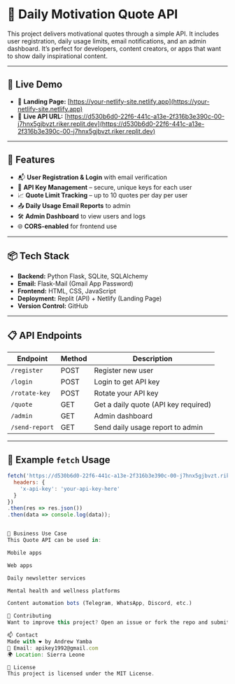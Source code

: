 # 🌟 Daily Motivation Quote API

This project delivers motivational quotes through a simple API. It includes user registration, daily usage limits, email notifications, and an admin dashboard. It’s perfect for developers, content creators, or apps that want to show daily inspirational content.

---

## 🚀 Live Demo

- 🔗 **Landing Page:** [https://your-netlify-site.netlify.app](https://your-netlify-site.netlify.app)
- 🔗 **Live API URL:** [https://d530b6d0-22f6-441c-a13e-2f316b3e390c-00-j7hnx5gjbvzt.riker.replit.dev](https://d530b6d0-22f6-441c-a13e-2f316b3e390c-00-j7hnx5gjbvzt.riker.replit.dev)

---

## 🔧 Features

- 📬 **User Registration & Login** with email verification  
- 🔐 **API Key Management** – secure, unique keys for each user  
- 📈 **Quote Limit Tracking** – up to 10 quotes per day per user  
- 📤 **Daily Usage Email Reports** to admin  
- 🛠️ **Admin Dashboard** to view users and logs  
- 🌐 **CORS-enabled** for frontend use

---

## 📦 Tech Stack

- **Backend:** Python Flask, SQLite, SQLAlchemy  
- **Email:** Flask-Mail (Gmail App Password)  
- **Frontend:** HTML, CSS, JavaScript  
- **Deployment:** Replit (API) + Netlify (Landing Page)  
- **Version Control:** GitHub

---

## 📋 API Endpoints

| Endpoint       | Method | Description                         |
|----------------|--------|-------------------------------------|
| `/register`    | POST   | Register new user                   |
| `/login`       | POST   | Login to get API key                |
| `/rotate-key`  | POST   | Rotate your API key                 |
| `/quote`       | GET    | Get a daily quote (API key required)|
| `/admin`       | GET    | Admin dashboard                     |
| `/send-report` | GET    | Send daily usage report to admin    |

---

## 🔐 Example `fetch` Usage

```js
fetch('https://d530b6d0-22f6-441c-a13e-2f316b3e390c-00-j7hnx5gjbvzt.riker.replit.dev/quote', {
  headers: {
    'x-api-key': 'your-api-key-here'
  }
})
.then(res => res.json())
.then(data => console.log(data));


🧠 Business Use Case
This Quote API can be used in:

Mobile apps

Web apps

Daily newsletter services

Mental health and wellness platforms

Content automation bots (Telegram, WhatsApp, Discord, etc.)

🙌 Contributing
Want to improve this project? Open an issue or fork the repo and submit a pull request.

📫 Contact
Made with ❤️ by Andrew Yamba
📧 Email: apikey1992@gmail.com
🌍 Location: Sierra Leone

📝 License
This project is licensed under the MIT License.

 






